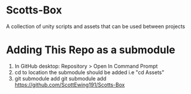 # Scotts-Box
 A collection of unity scripts and assets that can be used between projects

# Adding This Repo as a submodule
1. In GitHub desktop: Repository > Open In Command Prompt
2. cd to location the submodule should be added i.e "cd Assets"
3. git submodule add <url>
git submodule add https://github.com/ScottEwing191/Scotts-Box
